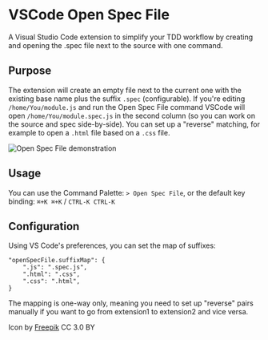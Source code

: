 # VSCode Open Spec File

A Visual Studio Code extension to simplify your TDD workflow by creating and opening the .spec file next to the source with one command.

## Purpose

The extension will create an empty file next to the current one with the existing base name plus the suffix `.spec` (configurable). If you're editing `/home/You/module.js` and run the Open Spec File command VSCode will open `/home/You/module.spec.js` in the second column (so you can work on the source and spec side-by-side).
You can set up a "reverse" matching, for example to open a `.html` file based on a `.css` file.

![Open Spec File demonstration](https://i.imgur.com/K8ju9Oe.gif)

## Usage

You can use the Command Palette: `> Open Spec File`, or the default key binding: `⌘+K ⌘+K` / `CTRL-K CTRL-K`

## Configuration

Using VS Code's preferences, you can set the map of suffixes: 

```
"openSpecFile.suffixMap": {
    ".js": ".spec.js",
    ".html": ".css",
    ".css": ".html",
}
```

The mapping is one-way only, meaning you need to set up "reverse" pairs manually if you want to go from 
extension1 to extension2 and vice versa.

Icon by [Freepik](https://www.flaticon.com/free-icon/link_282100) CC 3.0 BY

